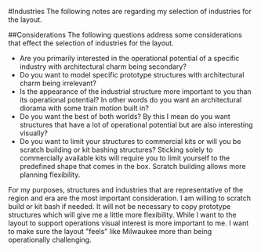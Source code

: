 #Industries
The following notes are regarding my selection of industries for the layout.

##Considerations
The following questions address some considerations that effect the selection of industries for the layout.
* Are you primarily interested in the operational potential of a specific industry with architectural charm being secondary?
* Do you want to model specific prototype structures with architectural charm being irrelevant?
* Is the appearance of the industrial structure more important to you than its operational potential?  In other words do you want an architectural diorama with some train motion built in?
* Do you want the best of both worlds?  By this I mean do you want structures that have a lot of operational potential but are also interesting visually?
* Do you want to limit your structures to commercial kits or will you be scratch building or kit bashing structures?  Sticking solely to commercially available kits will require you to limit yourself to the predefined shape that comes in the box.  Scratch building allows more planning flexibility.

For my purposes, structures and industries that are representative of the region and era are the most important consideration.  I am willing to scratch build or kit bash if needed.  It will not be necessary to copy prototype structures which will give me a little more flexibility.  While I want to the layout to support operations visual interest is more important to me.  I want to make sure the layout "feels" like Milwaukee more than being operationally challenging.
